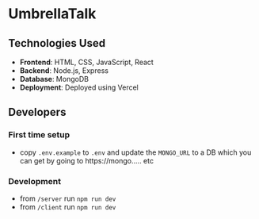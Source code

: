 # UmbrellaTalk

## Technologies Used
- **Frontend**: HTML, CSS, JavaScript, React
- **Backend**: Node.js, Express 
- **Database**: MongoDB 
- **Deployment**: Deployed using Vercel

Developers
----------

### First time setup

- copy `.env.example` to `.env` and update the `MONGO_URL` to a DB which you can get by going to https://mongo..... etc


### Development

- from `/server` run `npm run dev`
- from `/client` run `npm run dev`
